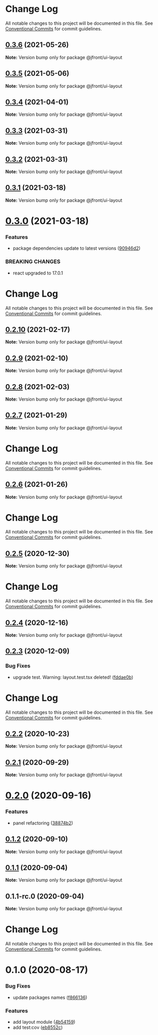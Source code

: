 # Change Log

All notable changes to this project will be documented in this file.
See [Conventional Commits](https://conventionalcommits.org) for commit guidelines.

## [0.3.6](https://github.com/Jepria/jfront-ui/compare/@jfront/ui-layout@0.3.5...@jfront/ui-layout@0.3.6) (2021-05-26)

**Note:** Version bump only for package @jfront/ui-layout





## [0.3.5](https://github.com/Jepria/jfront-ui/compare/@jfront/ui-layout@0.3.4...@jfront/ui-layout@0.3.5) (2021-05-06)

**Note:** Version bump only for package @jfront/ui-layout





## [0.3.4](https://github.com/Jepria/jfront-ui/compare/@jfront/ui-layout@0.3.3...@jfront/ui-layout@0.3.4) (2021-04-01)

**Note:** Version bump only for package @jfront/ui-layout





## [0.3.3](https://github.com/Jepria/jfront-ui/compare/@jfront/ui-layout@0.3.2...@jfront/ui-layout@0.3.3) (2021-03-31)

**Note:** Version bump only for package @jfront/ui-layout





## [0.3.2](https://github.com/Jepria/jfront-ui/compare/@jfront/ui-layout@0.3.1...@jfront/ui-layout@0.3.2) (2021-03-31)

**Note:** Version bump only for package @jfront/ui-layout





## [0.3.1](https://github.com/Jepria/jfront-ui/compare/@jfront/ui-layout@0.3.0...@jfront/ui-layout@0.3.1) (2021-03-18)

**Note:** Version bump only for package @jfront/ui-layout





# [0.3.0](https://github.com/Jepria/jfront-ui/compare/@jfront/ui-layout@0.2.10...@jfront/ui-layout@0.3.0) (2021-03-18)


### Features

* package dependencies update to latest versions ([90946d2](https://github.com/Jepria/jfront-ui/commit/90946d25fcb08fc77e4b143567963682f8ff3d2b))


### BREAKING CHANGES

* react upgraded to 17.0.1





# Change Log

All notable changes to this project will be documented in this file. See
[Conventional Commits](https://conventionalcommits.org) for commit guidelines.

## [0.2.10](https://github.com/Jepria/jfront-ui/compare/@jfront/ui-layout@0.2.9...@jfront/ui-layout@0.2.10) (2021-02-17)

**Note:** Version bump only for package @jfront/ui-layout

## [0.2.9](https://github.com/Jepria/jfront-ui/compare/@jfront/ui-layout@0.2.8...@jfront/ui-layout@0.2.9) (2021-02-10)

**Note:** Version bump only for package @jfront/ui-layout

## [0.2.8](https://github.com/Jepria/jfront-ui/compare/@jfront/ui-layout@0.2.7...@jfront/ui-layout@0.2.8) (2021-02-03)

**Note:** Version bump only for package @jfront/ui-layout

## [0.2.7](https://github.com/Jepria/jfront-ui/compare/@jfront/ui-layout@0.2.6...@jfront/ui-layout@0.2.7) (2021-01-29)

**Note:** Version bump only for package @jfront/ui-layout

# Change Log

All notable changes to this project will be documented in this file. See
[Conventional Commits](https://conventionalcommits.org) for commit guidelines.

## [0.2.6](https://github.com/Jepria/jfront-ui/compare/@jfront/ui-layout@0.2.5...@jfront/ui-layout@0.2.6) (2021-01-26)

**Note:** Version bump only for package @jfront/ui-layout

# Change Log

All notable changes to this project will be documented in this file. See
[Conventional Commits](https://conventionalcommits.org) for commit guidelines.

## [0.2.5](https://github.com/Jepria/jfront-ui/compare/@jfront/ui-layout@0.2.4...@jfront/ui-layout@0.2.5) (2020-12-30)

**Note:** Version bump only for package @jfront/ui-layout

# Change Log

All notable changes to this project will be documented in this file. See
[Conventional Commits](https://conventionalcommits.org) for commit guidelines.

## [0.2.4](https://github.com/Jepria/jfront-ui/compare/@jfront/ui-layout@0.2.3...@jfront/ui-layout@0.2.4) (2020-12-16)

**Note:** Version bump only for package @jfront/ui-layout

## [0.2.3](https://github.com/Jepria/jfront-ui/compare/@jfront/ui-layout@0.2.2...@jfront/ui-layout@0.2.3) (2020-12-09)

### Bug Fixes

- upgrade test. Warning: layout.test.tsx deleted!
  ([fddae0b](https://github.com/Jepria/jfront-ui/commit/fddae0b2f96413b0533e905efcefc1d08392a495))

# Change Log

All notable changes to this project will be documented in this file. See
[Conventional Commits](https://conventionalcommits.org) for commit guidelines.

## [0.2.2](https://github.com/Jepria/jfront-ui/compare/@jfront/ui-layout@0.2.1...@jfront/ui-layout@0.2.2) (2020-10-23)

**Note:** Version bump only for package @jfront/ui-layout

## [0.2.1](https://github.com/Jepria/jfront-ui/compare/@jfront/ui-layout@0.2.0...@jfront/ui-layout@0.2.1) (2020-09-29)

**Note:** Version bump only for package @jfront/ui-layout

# [0.2.0](https://github.com/Jepria/jfront-ui/compare/@jfront/ui-layout@0.1.2...@jfront/ui-layout@0.2.0) (2020-09-16)

### Features

- panel refactoring
  ([38874b2](https://github.com/Jepria/jfront-ui/commit/38874b2c05a045ea2734e2479fbf9267b6c0383f))

## [0.1.2](https://github.com/Jepria/jfront-ui/compare/@jfront/ui-layout@0.1.1...@jfront/ui-layout@0.1.2) (2020-09-10)

**Note:** Version bump only for package @jfront/ui-layout

## [0.1.1](https://github.com/Jepria/jfront-ui/compare/@jfront/ui-layout@0.1.0...@jfront/ui-layout@0.1.1) (2020-09-04)

**Note:** Version bump only for package @jfront/ui-layout

## 0.1.1-rc.0 (2020-09-04)

**Note:** Version bump only for package @jfront/ui-layout

# Change Log

All notable changes to this project will be documented in this file. See
[Conventional Commits](https://conventionalcommits.org) for commit guidelines.

# 0.1.0 (2020-08-17)

### Bug Fixes

- update packages names
  ([f866136](https://github.com/Jepria/jfront-components/commit/f866136a1ac3388a010816fe9cfffa75c91818b7))

### Features

- add layout module
  ([4b54159](https://github.com/Jepria/jfront-components/commit/4b54159df7021fbde8e99b519d7082fce387f0ea))
- add test:cov
  ([eb8552c](https://github.com/Jepria/jfront-components/commit/eb8552cda1ad5056ae62d665b31cf8ff6f0b760f))
